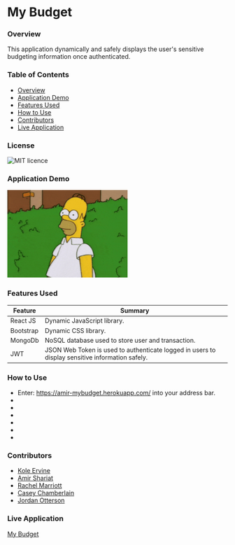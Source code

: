 # My Budget

### Overview
This application dynamically and safely displays the user's sensitive budgeting information once authenticated.

### Table of Contents
- [Overview](#overview)
- [Application Demo](#application-demo)
- [Features Used](#features-used)
- [How to Use](#how-to-use)
- [Contributors](#contributors)
- [Live Application](#live-application)

### License
![MIT licence](https://img.shields.io/badge/license-MIT-blue.svg)

### Application Demo
![My Budget Demo](./client/src/assets/demo/demo.gif)

### Features Used
| Feature       | Summary                                                                                                  | 
| ------------- | -------------------------------------------------------------------------------------------------------- |
| React JS | Dynamic JavaScript library. |
| Bootstrap | Dynamic CSS library. |
| MongoDb | NoSQL database used to store user and transaction. |
| JWT | JSON Web Token is used to authenticate logged in users to display sensitive information safely. |

### How to Use
* Enter: https://amir-mybudget.herokuapp.com/ into your address bar.
* 
* 
* 
* 
* 
* 

### Contributors
- [Kole Ervine](https://github.com/BullMooseDev)
- [Amir Shariat](https://github.com/AShariat)
- [Rachel Marriott](https://github.com/Rachel8078)
- [Casey Chamberlain](https://github.com/KCaseyChamberlain)
- [Jordan Otterson](https://github.com/Otterpop7)

### Live Application

[My Budget](https://amir-mybudget.herokuapp.com/)